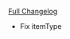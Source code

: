 [Full Changelog](https://github.com/BigFootTeam/BFBlackMarket/compare/r4...f44eed3cbb49eb9f5844ba3a9c346ba77225b9f7)

- Fix itemType
